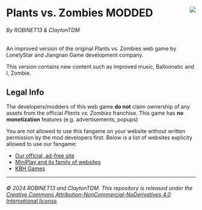 # Plants vs. Zombies MODDED<img src="https://roblnet13.github.io/pvz/img/128x128.png" align="right">

###### By ROBlNET13 & ClaytonTDM

An improved version of the original Plants vs. Zombies web game by LonelyStar and Jiangnan Game development company.

This version contains new content such as improved music, Balloonatic and I, Zombie.

## Legal Info

The developers/modders of this web game **do not** claim ownership of any assets from the official *Plants vs. Zombies* franchise. This game has **no monetization** features (e.g. advertisements, popups)

You are not allowed to use this fangame on your website without written permission by the mod developers first. Below is a list of websites explicity allowed to use our fangame:

- [Our official, ad-free site](https://roblnet13.github.io/pvz)
- [MiniPlay and its family of websites](https://www.miniplay.com/game/plants-vs-zombies)
- [KBH Games](https://kbhgames.com/game/plants-vs-zombies)

---

###### ©️ 2024 ROBlNET13 and ClaytonTDM. This repository is released under the [Creative Commons Attribution-NonCommercial-NoDerivatives 4.0 International license](https://github.com/ROBlNET13/pvz/blob/main/LICENSE).

<!-- OLD README:
cool pvz game that works as a browser extension n stuff 

(NOTE: I DONT OWN MOST OF THE ASSETS RELATED TO THE ACTUAL FRANCHISE OF P.V.Z., THIS IS A FANGAME) 
co developer is ClaytonTDM

dont use on your own site without written permission from me beforehand  

(C) 2024 ROBLNET13 and ClaytonTDM
-->
